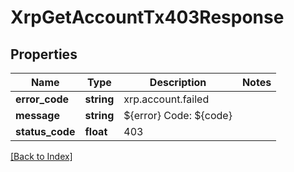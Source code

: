 # XrpGetAccountTx403Response

## Properties

Name | Type | Description | Notes
------------ | ------------- | ------------- | -------------
**error_code** | **string** | xrp.account.failed |
**message** | **string** | ${error} Code: ${code} |
**status_code** | **float** | 403 |

[[Back to Index]](../index.md)

